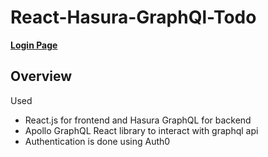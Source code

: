 # React-Hasura-GraphQl-Todo
**[Login Page](https://react-hasura-graphql-todo.netlify.app/)**
<br/>

## Overview

Used

- React.js for frontend and Hasura GraphQL for backend
- Apollo GraphQL React library to interact with graphql
api
- Authentication is done using Auth0
